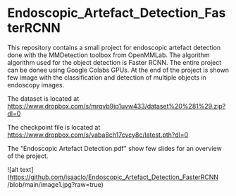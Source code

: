 # Endoscopic_Artefact_Detection_FasterRCNN
This repository contains a small project for endoscopic artefact detection done with the MMDetection toolbox from OpenMMLab. The algorithm algorithm used for the object detection is Faster RCNN. The entire project can be donee using Google Colabs GPUs. At the end of the project is shown few image with the classification and detection of multiple objects in endoscopy images.

The dataset is located at https://www.dropbox.com/s/mrqvb9jp1uvw433/dataset%20%281%29.zip?dl=0

The checkpoint file is located at https://www.dropbox.com/s/vaba8ch17cvcy8c/latest.pth?dl=0

The "Endoscopic Artefact Detection.pdf" show few slides for an overview of the project. 


![alt text](https://github.com/isaaclo/Endoscopic_Artefact_Detection_FasterRCNN
/blob/main/image1.jpg?raw=true)
